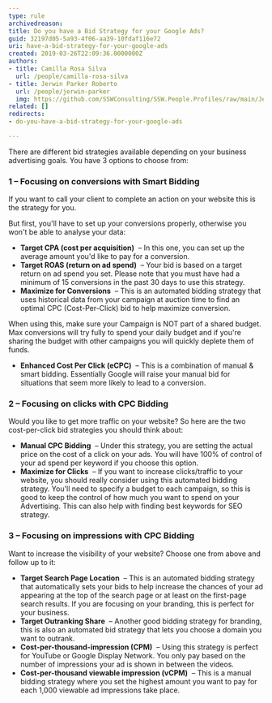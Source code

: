 ```yaml
---
type: rule
archivedreason: 
title: Do you have a Bid Strategy for your Google Ads?
guid: 32197d05-5a93-4f06-aa39-10fdaf116e72
uri: have-a-bid-strategy-for-your-google-ads
created: 2019-03-26T22:09:36.0000000Z
authors:
- title: Camilla Rosa Silva
  url: /people/camilla-rosa-silva
- title: Jerwin Parker Roberto
  url: /people/jerwin-parker
  img: https://github.com/SSWConsulting/SSW.People.Profiles/raw/main/Jerwin-Parker/Images/Jerwin-Parker-Profile.jpg
related: []
redirects:
- do-you-have-a-bid-strategy-for-your-google-ads

---
```


There are different bid strategies available depending on your business advertising goals. You have 3 options to choose from:

<!--endintro-->

### 1 – Focusing on conversions with Smart Bidding


If you want to call your client to complete an action on your website this is the strategy for you.

But first, you'll have to set up your conversions properly, otherwise you won't be able to analyse your data:

* **Target CPA (cost per acquisition)**  – In this one, you can set up the average amount you'd like to pay for a conversion.
* **Target ROAS (return on ad spend)**  – Your bid is based on a target return on ad spend you set. Please note that you must have had a minimum of 15 conversions in the past 30 days to use this strategy.
* **Maximize for Conversions**  – This is an automated bidding strategy that uses historical data from your campaign at auction time to find an optimal CPC (Cost-Per-Click) bid to help maximize conversion.


When using this, make sure your Campaign is NOT part of a shared budget. Max conversions will try fully to spend your daily budget and if you're sharing the budget with other campaigns you will quickly deplete them of funds.

* **Enhanced Cost Per Click (eCPC)**  – This is a combination of manual & smart bidding. Essentially Google will raise your manual bid for situations that seem more likely to lead to a conversion.


### 2 – Focusing on clicks with CPC Bidding

Would you like to get more traffic on your website? So here are the two cost-per-click bid strategies you should think about:

* **Manual CPC Bidding**  – Under this strategy, you are setting the actual price on the cost of a click on your ads. You will have 100% of control of your ad spend per keyword if you choose this option.
* **Maximize for Clicks**  – If you want to increase clicks/traffic to your website, you should really consider using this automated bidding strategy. You'll need to specify a budget to each campaign, so this is good to keep the control of how much you want to spend on your Advertising. This can also help with finding best keywords for SEO strategy.


### 3 – Focusing on impressions with CPC Bidding

Want to increase the visibility of your website? Choose one from above and follow up to it:

* **Target Search Page Location**  – This is an automated bidding strategy that automatically sets your bids to help increase the chances of your ad appearing at the top of the search page or at least on the first-page search results. If you are focusing on your branding, this is perfect for your business.
* **Target Outranking Share**  – Another good bidding strategy for branding, this is also an automated bid strategy that lets you choose a domain you want to outrank.
* **Cost-per-thousand-impression (CPM)**  – Using this strategy is perfect for YouTube or Google Display Network. You only pay based on the number of impressions your ad is shown in between the videos.
* **Cost-per-thousand viewable impression (vCPM)**  – This is a manual bidding strategy where you set the highest amount you want to pay for each 1,000 viewable ad impressions take place.
